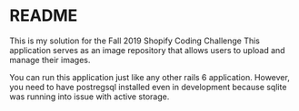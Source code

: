 # README

This is my solution for the Fall 2019 Shopify Coding Challenge
This application serves as an image repository that allows users to upload
and manage their images.

You can run this application just like any other rails 6 application. However, you
need to have postregsql installed even in development because sqlite was running
into issue with active storage.